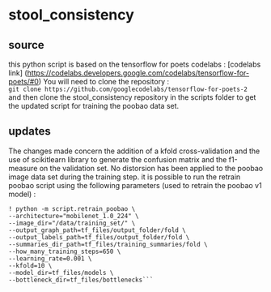 # stool_consistency
## source 
this python script is based on the tensorflow for poets codelabs : [codelabs link] (https://codelabs.developers.google.com/codelabs/tensorflow-for-poets/#0)
You will need to clone the repository : </br>
```git clone https://github.com/googlecodelabs/tensorflow-for-poets-2  ``` 
and then clone the stool_consistency repository in the scripts folder to get the updated script for training the poobao data set. 
## updates 
The changes made concern the addition of a kfold cross-validation and the use of scikitlearn library to generate the confusion matrix and the f1-measure on the validation set. 
No distorsion has been applied to the poobao image data set during the training step.
it is possible to run the retrain poobao script using the following parameters (used to retrain the poobao v1 model) : 
```
! python -m script.retrain_poobao \
--architecture="mobilenet_1.0_224" \
--image_dir="/data/training_set/" \
--output_graph_path=tf_files/output_folder/fold \
--output_labels_path=tf_files/output_folder/fold \
--summaries_dir_path=tf_files/training_summaries/fold \
--how_many_training_steps=650 \
--learning_rate=0.001 \
--kfold=10 \
--model_dir=tf_files/models \
--bottleneck_dir=tf_files/bottlenecks```
